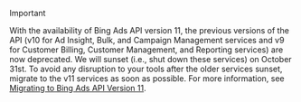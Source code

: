> [!IMPORTANT]
> With the availability of Bing Ads API version 11, the previous versions of the API (v10 for Ad Insight, Bulk, and Campaign Management services and v9 for Customer Billing, Customer Management, and Reporting services) are now deprecated. We will sunset (i.e., shut down these services) on October 31st. To avoid any disruption to your tools after the older services sunset, migrate to the v11 services as soon as possible. For more information, see [Migrating to Bing Ads API Version 11](../../../concepts/migrating-to-bing-ads-api-version-11.md).